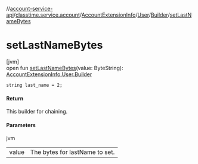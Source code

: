 //[account-service-api](../../../../../index.md)/[classtime.service.account](../../../index.md)/[AccountExtensionInfo](../../index.md)/[User](../index.md)/[Builder](index.md)/[setLastNameBytes](set-last-name-bytes.md)

# setLastNameBytes

[jvm]\
open fun [setLastNameBytes](set-last-name-bytes.md)(value: ByteString): [AccountExtensionInfo.User.Builder](index.md)

`string last_name = 2;`

#### Return

This builder for chaining.

#### Parameters

jvm

| | |
|---|---|
| value | The bytes for lastName to set. |
